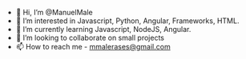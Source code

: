 - 👋 Hi, I’m @ManuelMale
- 👀 I’m interested in Javascript, Python, Angular, Frameworks, HTML.
- 🌱 I’m currently learning Javascript, NodeJS, Angular.
- 💞️ I’m looking to collaborate on small projects
- 📫 How to reach me - mmalerases@gmail.com

<!---
ManuelMale/ManuelMale is a ✨ special ✨ repository because its `README.md` (this file) appears on your GitHub profile.
You can click the Preview link to take a look at your changes.
--->
